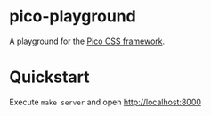 # pico-playground

A playground for the [Pico CSS framework](https://picocss.com/).

# Quickstart

Execute `make server` and open <http://localhost:8000>
